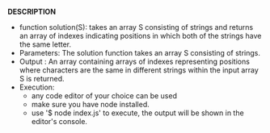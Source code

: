 **DESCRIPTION**
- function solution(S): takes an array S consisting of strings and returns an array of indexes indicating positions in which both of the strings have the same letter.
- Parameters: The solution function takes an array S consisting of strings.
- Output : An array containing arrays of indexes representing positions where characters are the same in different strings within the input array S is returned.
- Execution:
  - any code editor of your choice can be used
  - make sure you have node installed.
  - use '$ node index.js' to execute, the output will be shown in the editor's console.
    
